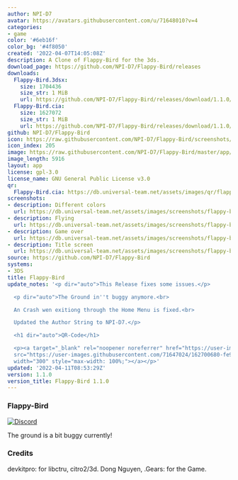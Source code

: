 ```yaml
---
author: NPI-D7
avatar: https://avatars.githubusercontent.com/u/71648010?v=4
categories:
- game
color: '#6eb16f'
color_bg: '#4f8050'
created: '2022-04-07T14:05:08Z'
description: A Clone of Flappy-Bird for the 3ds.
download_page: https://github.com/NPI-D7/Flappy-Bird/releases
downloads:
  Flappy-Bird.3dsx:
    size: 1704436
    size_str: 1 MiB
    url: https://github.com/NPI-D7/Flappy-Bird/releases/download/1.1.0/Flappy-Bird.3dsx
  Flappy-Bird.cia:
    size: 1627072
    size_str: 1 MiB
    url: https://github.com/NPI-D7/Flappy-Bird/releases/download/1.1.0/Flappy-Bird.cia
github: NPI-D7/Flappy-Bird
icon: https://raw.githubusercontent.com/NPI-D7/Flappy-Bird/screenshots/app/icon.png
icon_index: 205
image: https://raw.githubusercontent.com/NPI-D7/Flappy-Bird/master/app/banner.png
image_length: 5916
layout: app
license: gpl-3.0
license_name: GNU General Public License v3.0
qr:
  Flappy-Bird.cia: https://db.universal-team.net/assets/images/qr/flappy-bird-cia.png
screenshots:
- description: Different colors
  url: https://db.universal-team.net/assets/images/screenshots/flappy-bird/different-colors.png
- description: Flying
  url: https://db.universal-team.net/assets/images/screenshots/flappy-bird/flying.png
- description: Game over
  url: https://db.universal-team.net/assets/images/screenshots/flappy-bird/game-over.png
- description: Title screen
  url: https://db.universal-team.net/assets/images/screenshots/flappy-bird/title-screen.png
source: https://github.com/NPI-D7/Flappy-Bird
systems:
- 3DS
title: Flappy-Bird
update_notes: '<p dir="auto">This Release fixes some issues.</p>

  <p dir="auto">The Ground in''t buggy anymore.<br>

  An Crash wen exitiong through the Home Menu is fixed.<br>

  Updated the Author String to NPI-D7.</p>

  <h1 dir="auto">QR-Code</h1>

  <p><a target="_blank" rel="noopener noreferrer" href="https://user-images.githubusercontent.com/71647024/162700680-fe986dbc-99f5-4773-b5fb-05e9ab3ea800.png"><img
  src="https://user-images.githubusercontent.com/71647024/162700680-fe986dbc-99f5-4773-b5fb-05e9ab3ea800.png"
  width="300" style="max-width: 100%;"></a></p>'
updated: '2022-04-11T08:53:29Z'
version: 1.1.0
version_title: Flappy-Bird 1.1.0
---
```

### Flappy-Bird 
[![Discord](https://img.shields.io/discord/961610973066702889?style=for-the-badge)](https://discord.gg/XuX6EN8dyt)

The ground is a bit buggy currently!


### Credits
devkitpro: for libctru, citro2/3d.
Dong Nguyen, .Gears: for the Game.